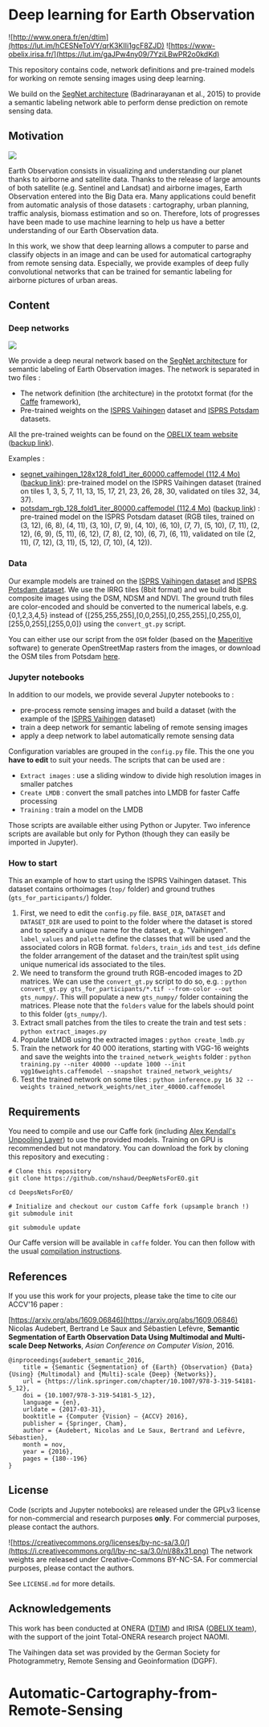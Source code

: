 # Deep learning for Earth Observation


![http://www.onera.fr/en/dtim](https://lut.im/hCESNeToVY/qrK3KIIi1gcF8ZJD)
![https://www-obelix.irisa.fr/](https://lut.im/gaJPw4ny09/7YziLBwPR2o0kdKd)

This repository contains code, network definitions and pre-trained models for working on remote sensing images using deep learning.

We build on the [SegNet architecture](https://github.com/alexgkendall/SegNet-Tutorial) (Badrinarayanan et al., 2015) to provide a semantic labeling network able to perform dense prediction on remote sensing data.

## Motivation

![](https://lut.im/YriLDf2Lb9/gaB9VlcBgZ6yy6l6.jpg)

Earth Observation consists in visualizing and understanding our planet thanks to airborne and satellite data. Thanks to the release of large amounts of both satellite (e.g. Sentinel and Landsat) and airborne images, Earth Observation entered into the Big Data era. Many applications could benefit from automatic analysis of those datasets : cartography, urban planning, traffic analysis, biomass estimation and so on. Therefore, lots of progresses have been made to use machine learning to help us have a better understanding of our Earth Observation data.

In this work, we show that deep learning allows a computer to parse and classify objects in an image and can be used for automatical cartography from remote sensing data. Especially, we provide examples of deep fully convolutional networks that can be trained for semantic labeling for airborne pictures of urban areas.

## Content

### Deep networks

![](https://lut.im/pexiZxMS7n/MlVhwOQXHz1Va0Yl)

We provide a deep neural network based on the [SegNet architecture](https://arxiv.org/abs/1511.02680) for semantic labeling of Earth Observation images. The network is separated in two files :
  * The network definition (the architecture) in the prototxt format (for the [Caffe](https://github.com/bvlc/caffe) framework),
  * Pre-trained weights on the [ISPRS Vaihingen](http://www2.isprs.org/commissions/comm3/wg4/2d-sem-label-vaihingen.html) dataset and [ISPRS Potsdam](http://www2.isprs.org/potsdam-2d-semantic-labeling.html) datasets.

All the pre-trained weights can be found on the [OBELIX team website](http://www-obelix.irisa.fr/software/) ([backup link](https://drive.google.com/open?id=0B8XVGOkhuqDTaUE0OUJNQ21kOWc)).

Examples :
  - [segnet_vaihingen_128x128_fold1_iter_60000.caffemodel (112.4 Mo)](http://www.irisa.fr/obelix/files/audebert/segnet_vaihingen_128x128_fold1_iter_60000.caffemodel) ([backup link](https://drive.google.com/open?id=0B8XVGOkhuqDTTmh2UDFlYWdpV28)): pre-trained model on the ISPRS Vaihingen dataset (trained on tiles 1, 3, 5, 7, 11, 13, 15, 17, 21, 23, 26, 28, 30, validated on tiles 32, 34, 37).
  - [potsdam_rgb_128_fold1_iter_80000.caffemodel (112.4 Mo)]() ([backup link](https://drive.google.com/open?id=0B8XVGOkhuqDTT0lCbVBDVEtCTXM)) : pre-trained model on the ISPRS Potsdam dataset (RGB tiles, trained on (3, 12), (6, 8), (4, 11), (3, 10), (7, 9), (4, 10), (6, 10), (7, 7), (5, 10), (7, 11), (2, 12), (6, 9), (5, 11), (6, 12), (7, 8), (2, 10), (6, 7), (6, 11), validated on tile (2, 11), (7, 12), (3, 11), (5, 12), (7, 10), (4, 12)).

### Data

Our example models are trained on the [ISPRS Vaihingen dataset](http://www2.isprs.org/commissions/comm3/wg4/2d-sem-label-vaihingen.html) and [ISPRS Potsdam dataset](http://www2.isprs.org/potsdam-2d-semantic-labeling.html). We use the IRRG tiles (8bit format) and we build 8bit composite images using the DSM, NDSM and NDVI. The ground truth files are color-encoded and should be converted to the numerical labels, e.g. {0,1,2,3,4,5} instead of {[255,255,255],[0,0,255],[0,255,255],[0,255,0],[255,0,255],[255,0,0]} using the `convert_gt.py` script.

You can either use our script from the `OSM` folder (based on the [Maperitive](http://maperitive.net/) software) to generate OpenStreetMap rasters from the images, or download the OSM tiles from Potsdam [here](https://drive.google.com/open?id=0B8XVGOkhuqDTdGNibWJPeTcxLVE).

### Jupyter notebooks

In addition to our models, we provide several Jupyter notebooks to :
  * pre-process remote sensing images and build a dataset (with the example of the [ISPRS Vaihingen](http://www2.isprs.org/commissions/comm3/wg4/2d-sem-label-vaihingen.html) dataset)
  * train a deep network for semantic labeling of remote sensing images
  * apply a deep network to label automatically remote sensing data

Configuration variables are grouped in the `config.py` file. This the one you **have to edit** to suit your needs. The scripts that can be used are :
  * `Extract images` : use a sliding window to divide high resolution images in smaller patches
  * `Create LMDB` : convert the small patches into LMDB for faster Caffe processing
  * `Training` : train a model on the LMDB

Those scripts are available either using Python or Jupyter. Two inference scripts are available but only for Python (though they can easily be imported in Jupyter).

### How to start

This an example of how to start using the ISPRS Vaihingen dataset. This dataset contains orthoimages (`top/` folder) and ground truthes (`gts_for_participants/`) folder.

  1. First, we need to edit the `config.py` file. `BASE_DIR`, `DATASET` and `DATASET_DIR` are used to point to the folder where the dataset is stored and to specify a unique name for the dataset, e.g. "Vaihingen". `label_values` and `palette` define the classes that will be used and the associated colors in RGB format. `folders`, `train_ids` and `test_ids` define the folder arrangement of the dataset and the train/test split using unique numerical ids associated to the tiles.
  2. We need to transform the ground truth RGB-encoded images to 2D matrices. We can use the `convert_gt.py` script to do so, e.g. : `python convert_gt.py gts_for_participants/*.tif --from-color --out gts_numpy/`. This will populate a new `gts_numpy/` folder containing the matrices. Please note that the `folders` value for the labels should point to this folder (`gts_numpy/`).
  3. Extract small patches from the tiles to create the train and test sets : `python extract_images.py`
  4. Populate LMDB using the extracted images : `python create_lmdb.py`
  5. Train the network for 40 000 iterations, starting with VGG-16 weights and save the weights into the `trained_network_weights` folder : `python training.py --niter 40000 --update 1000 --init vgg16weights.caffemodel --snapshot trained_network_weights/`
  6. Test the trained network on some tiles : `python inference.py 16 32 --weights trained_network_weights/net_iter_40000.caffemodel`

## Requirements

You need to compile and use our Caffe fork (including [Alex Kendall's Unpooling Layer](https://github.com/alexgkendall/caffe-segnet)) to use the provided models. Training on GPU is recommended but not mandatory. You can download the fork by cloning this repository and executing :
```
# Clone this repository
git clone https://github.com/nshaud/DeepNetsForEO.git

cd DeepsNetsForEO/

# Initialize and checkout our custom Caffe fork (upsample branch !)
git submodule init

git submodule update
```

Our Caffe version will be available in `caffe` folder. You can then follow with the usual [compilation instructions](http://caffe.berkeleyvision.org/installation.html#compilation).

## References

If you use this work for your projects, please take the time to cite our ACCV'16 paper :

[https://arxiv.org/abs/1609.06846](https://arxiv.org/abs/1609.06846) Nicolas Audebert, Bertrand Le Saux and Sébastien Lefèvre, **Semantic Segmentation of Earth Observation Data Using Multimodal and Multi-scale Deep Networks**, *Asian Conference on Computer Vision*, 2016.
```
@inproceedings{audebert_semantic_2016,
	title = {Semantic {Segmentation} of {Earth} {Observation} {Data} {Using} {Multimodal} and {Multi}-scale {Deep} {Networks}},
	url = {https://link.springer.com/chapter/10.1007/978-3-319-54181-5_12},
	doi = {10.1007/978-3-319-54181-5_12},
	language = {en},
	urldate = {2017-03-31},
	booktitle = {Computer {Vision} – {ACCV} 2016},
	publisher = {Springer, Cham},
	author = {Audebert, Nicolas and Le Saux, Bertrand and Lefèvre, Sébastien},
	month = nov,
	year = {2016},
	pages = {180--196}
}
```
## License

Code (scripts and Jupyter notebooks) are released under the GPLv3 license for non-commercial and research purposes **only**. For commercial purposes, please contact the authors.

![https://creativecommons.org/licenses/by-nc-sa/3.0/](https://i.creativecommons.org/l/by-nc-sa/3.0/nl/88x31.png) The network weights are released under Creative-Commons BY-NC-SA. For commercial purposes, please contact the authors.

See `LICENSE.md` for more details.

## Acknowledgements

This work has been conducted at ONERA ([DTIM](http://www.onera.fr/en/dtim)) and IRISA ([OBELIX team](https://www-obelix.irisa.fr/)), with the support of the joint Total-ONERA research project NAOMI.

The Vaihingen data set was provided by the German Society for Photogrammetry, Remote Sensing and Geoinformation (DGPF).
# Automatic-Cartography-from-Remote-Sensing
